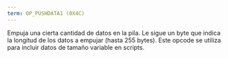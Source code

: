 ```yaml
---
term: OP_PUSHDATA1 (0X4C)
---
```


Empuja una cierta cantidad de datos en la pila. Le sigue un byte que indica la longitud de los datos a empujar (hasta 255 bytes). Este opcode se utiliza para incluir datos de tamaño variable en scripts.